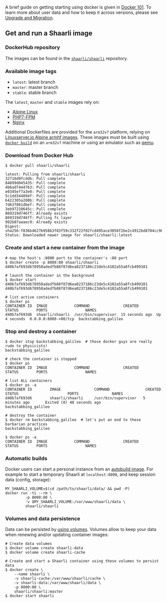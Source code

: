 A brief guide on getting starting using docker is given in [Docker 101](docker-101.md).
To learn more about user data and how to keep it across versions, please see [Upgrade and Migration](../Upgrade-and-migration.md).

## Get and run a Shaarli image

### DockerHub repository
The images can be found in the [`shaarli/shaarli`](https://hub.docker.com/r/shaarli/shaarli/)
repository.

### Available image tags
- `latest`: latest branch
- `master`: master branch
- `stable`: stable branch

The `latest`, `master` and `stable` images rely on:

- [Alpine Linux](https://www.alpinelinux.org/)
- [PHP7-FPM](http://php-fpm.org/)
- [Nginx](http://nginx.org/)

Additional Dockerfiles are provided for the `arm32v7` platform, relying on
[Linuxserver.io Alpine armhf
images](https://hub.docker.com/r/lsiobase/alpine.armhf/). These images must be
built using [`docker
build`](https://docs.docker.com/engine/reference/commandline/build/) on an
`arm32v7` machine or using an emulator such as
[qemu](https://resin.io/blog/building-arm-containers-on-any-x86-machine-even-dockerhub/).

### Download from Docker Hub
```shell
$ docker pull shaarli/shaarli

latest: Pulling from shaarli/shaarli
32716d9fcddb: Pull complete
84899d045435: Pull complete
4b6ad7444763: Pull complete
e0345ef7a3e0: Pull complete
5c1dd344094f: Pull complete
6422305a200b: Pull complete
7d63f861dbef: Pull complete
3eb97210645c: Pull complete
869319d746ff: Already exists
869319d746ff: Pulling fs layer
902b87aaaec9: Already exists
Digest: sha256:f836b4627b958b3f83f59c332f22f02fcd495ace3056f2be2c4912bd8704cc98
Status: Downloaded newer image for shaarli/shaarli:latest
```

### Create and start a new container from the image
```shell
# map the host's :8000 port to the container's :80 port
$ docker create -p 8000:80 shaarli/shaarli
d40b7af693d678958adedfb88f87d6ea0237186c23de5c4102a55a8fcb499101

# launch the container in the background
$ docker start d40b7af693d678958adedfb88f87d6ea0237186c23de5c4102a55a8fcb499101
d40b7af693d678958adedfb88f87d6ea0237186c23de5c4102a55a8fcb499101

# list active containers
$ docker ps
CONTAINER ID  IMAGE            COMMAND               CREATED         STATUS        PORTS                 NAMES
d40b7af693d6  shaarli/shaarli  /usr/bin/supervisor  15 seconds ago  Up 4 seconds  0.0.0.0:8000->80/tcp  backstabbing_galileo
```

### Stop and destroy a container
```shell
$ docker stop backstabbing_galileo  # those docker guys are really rude to physicists!
backstabbing_galileo

# check the container is stopped
$ docker ps
CONTAINER ID  IMAGE            COMMAND               CREATED         STATUS        PORTS                 NAMES

# list ALL containers
$ docker ps -a
CONTAINER ID        IMAGE               COMMAND                CREATED             STATUS                      PORTS               NAMES
d40b7af693d6        shaarli/shaarli     /usr/bin/supervisor   5 minutes ago       Exited (0) 48 seconds ago                       backstabbing_galileo

# destroy the container
$ docker rm backstabbing_galileo  # let's put an end to these barbarian practices
backstabbing_galileo

$ docker ps -a
CONTAINER ID  IMAGE            COMMAND               CREATED         STATUS        PORTS                 NAMES
```

### Automatic builds
Docker users can start a personal instance from an
[autobuild image](https://hub.docker.com/r/shaarli/shaarli/).
For example to start a temporary Shaarli at ``localhost:8000``, and keep session
data (config, storage):

```shell
MY_SHAARLI_VOLUME=$(cd /path/to/shaarli/data/ && pwd -P)
docker run -ti --rm \
         -p 8000:80 \
         -v $MY_SHAARLI_VOLUME:/var/www/shaarli/data \
         shaarli/shaarli
```

### Volumes and data persistence
Data can be persisted by [using volumes](https://docs.docker.com/storage/volumes/).
Volumes allow to keep your data when renewing and/or updating container images:

```shell
# Create data volumes
$ docker volume create shaarli-data
$ docker volume create shaarli-cache

# Create and start a Shaarli container using these volumes to persist data
$ docker create \
    --name shaarli \
    -v shaarli-cache:/var/www/shaarli/cache \
    -v shaarli-data:/var/www/shaarli/data \
    -p 8000:80 \
    shaarli/shaarli:master
$ docker start shaarli
```
